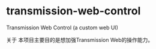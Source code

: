 transmission-web-control
========================

Transmission Web Control (a custom web UI)

关于
	本项目主要目的是想加强Transmission Web的操作能力。

